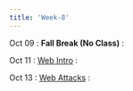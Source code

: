 ```yaml
---
title: 'Week-8' 
---
```



Oct 09
: **Fall Break (No Class)**
  : [](#)
  

Oct 11
: [Web Intro]()
  : [](#)

Oct 13
: [Web Attacks]()
  : [](#)

